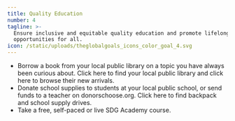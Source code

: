 ```yaml
---
title: Quality Education
number: 4
tagline: >-
  Ensure inclusive and equitable quality education and promote lifelong learning
  opportunities for all.
icon: /static/uploads/theglobalgoals_icons_color_goal_4.svg
---
```

* Borrow a book from your local public library on a topic you have always been curious about. Click here to find your local public library and click here to browse their new arrivals.
* Donate school supplies to students at your local public school, or send funds to a teacher on donorschoose.org. Click here to find backpack and school supply drives.
* Take a free, self-paced or live SDG Academy course.

